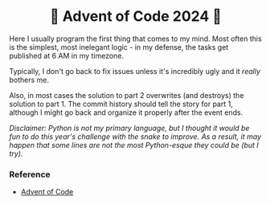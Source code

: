 <div align="center"> <h1>🎄  Advent of Code 2024  🎄</h1> </div>

Here I usually program the first thing that comes to my mind. Most often this is the simplest, most inelegant logic - in my defense, the tasks get published at 6 AM in my timezone.

Typically, I don't go back to fix issues unless it's incredibly ugly and it *really* bothers me.

Also, in most cases the solution to part 2 overwrites (and destroys) the solution to part 1. The commit history should tell the story for part 1, although I might go back and organize it properly after the event ends.

*Disclaimer: Python is not my primary language, but I thought it would be fun to do this year's challenge with the snake to improve.*
*As a result, it may happen that some lines are not the most Python-esque they could be (but I try).*

### Reference

- [Advent of Code](https://adventofcode.com/)
